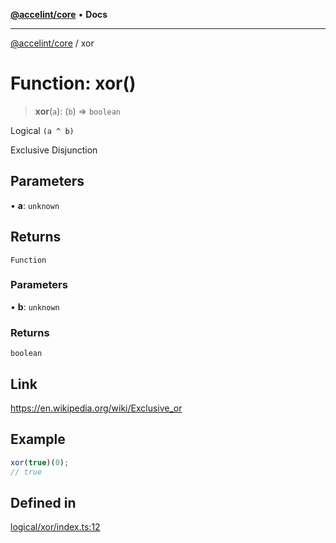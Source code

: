 [**@accelint/core**](../README.md) • **Docs**

***

[@accelint/core](../README.md) / xor

# Function: xor()

> **xor**(`a`): (`b`) => `boolean`

Logical `(a ^ b)`

Exclusive Disjunction

## Parameters

• **a**: `unknown`

## Returns

`Function`

### Parameters

• **b**: `unknown`

### Returns

`boolean`

## Link

https://en.wikipedia.org/wiki/Exclusive_or

## Example

```ts
xor(true)(0);
// true
```

## Defined in

[logical/xor/index.ts:12](https://github.com/gohypergiant/standard-toolkit/blob/258694cea8ed8bbd956b3cf5da47c2c9debcf127/packages/core/src/logical/xor/index.ts#L12)
